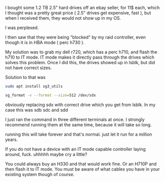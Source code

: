 I bought some 1.2 TB 2.5" hard drives off an ebay seller, for 11$ each, which I thought was a pretty great price ( 2.5" drives get expensive, fast ), but when I received them, they would not show up in my OS.

I was perplexed.

I then saw that they were being "blocked" by my raid controller, even though it is in HBA mode ( perc h730 ).

My solution was to grab my dell r720, which has a perc h710, and flash the h710 to IT mode. IT mode makes it directly pass through the drives which solves this problem. Once I did this, the drives showed up in lsblk, but did not have correct sizes. 

Solution to that was 

```bash
sudo apt install sg3_utils 

sg_format -v --format --size=512 /dev/sdx
```

obviously replacing sdx with correct drive which you get from lsblk. In my case this was sdb sdc and sdd 

I just ran the command in three different terminals at once. I strongly recommend running them at the same time, because it will take so long. 

running this will take forever and that's normal. just let it run for a million years.

If you do not have a device with an IT mode capable controller laying around, fuck. uhhhhh maybe cry a little?

You could always buy an H330 and that would work fine. Or an H710P and then flash it to IT mode. You must be aware of what cables you have in your existing system though of course. 